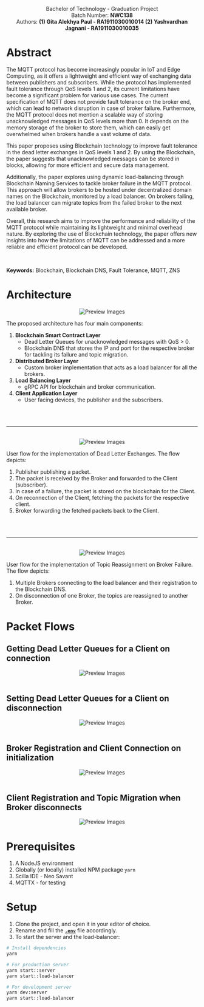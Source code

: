 <p align="center">
Bachelor of Technology - Graduation Project
<br>
Batch Number: <b>NWC138</b>
<br>
Authors: <b>(1) Gita Alekhya Paul - RA1911030010014 (2) Yashvardhan Jagnani - RA1911030010035</b>
</p>

# **Abstract**

The MQTT protocol has become increasingly popular in IoT and Edge Computing, as it offers a lightweight and efficient way of exchanging data between publishers and subscribers. While the protocol has implemented fault tolerance through QoS levels 1 and 2, its current limitations have become a significant problem for various use cases. The current specification of MQTT does not provide fault tolerance on the broker end, which can lead to network disruption in case of broker failure. Furthermore, the MQTT protocol does not mention a scalable way of storing unacknowledged messages in QoS levels more than 0. It depends on the memory storage of the broker to store them, which can easily get overwhelmed when brokers handle a vast volume of data.

This paper proposes using Blockchain technology to improve fault tolerance in the dead letter exchanges in QoS levels 1 and 2. By using the Blockchain, the paper suggests that unacknowledged messages can be stored in blocks, allowing for more efficient and secure data management.

Additionally, the paper explores using dynamic load-balancing through Blockchain Naming Services to tackle broker failure in the MQTT protocol. This approach will allow brokers to be hosted under decentralized domain names on the Blockchain, monitored by a load balancer. On brokers failing, the load balancer can migrate topics from the failed broker to the next available broker.

Overall, this research aims to improve the performance and reliability of the MQTT protocol while maintaining its lightweight and minimal overhead nature. By exploring the use of Blockchain technology, the paper offers new insights into how the limitations of MQTT can be addressed and a more reliable and efficient protocol can be developed.

<br>

**Keywords:** Blockchain, Blockchain DNS, Fault Tolerance, MQTT, ZNS

# **Architecture**

<div align="center">
<img alt="Preview Images" src="./readme-assets/architecture.png" />
</div>

The proposed architecture has four main components:

1. **Blockchain Smart Contract Layer**
   - Dead Letter Queues for unacknowledged messages with QoS > 0.
   - Blockchain DNS that stores the IP and port for the respective broker for tackling its failure and topic migration.
2. **Distributed Broker Layer**
   - Custom broker implementation that acts as a load balancer for all the brokers.
3. **Load Balancing Layer**
   - gRPC API for blockchain and broker communication.
4. **Client Application Layer**
   - User facing devices, the publisher and the subscribers.

<br>
<br>

---

<br>

<div align="center">
<img alt="Preview Images" src="./readme-assets/activity 1.png" />
</div>

User flow for the implementation of Dead Letter Exchanges. The flow depicts:

1. Publisher publishing a packet.
2. The packet is received by the Broker and forwarded to the Client (subscriber).
3. In case of a failure, the packet is stored on the blockchain for the Client.
4. On reconnection of the Client, fetching the packets for the respective client.
5. Broker forwarding the fetched packets back to the Client.

<br>
<br>

---

<br>

<div align="center">
<img alt="Preview Images" src="./readme-assets/activity 2.png" />
</div>

User flow for the implementation of Topic Reassignment on Broker Failure. The flow depicts:

1. Multiple Brokers connecting to the load balancer and their registration to the Blockchain DNS.
2. On disconnection of one Broker, the topics are reassigned to another Broker.

# **Packet Flows**

## Getting Dead Letter Queues for a Client on connection

<div align="center">
<img alt="Preview Images" src="./readme-assets/packet 1.png" />
</div>
<br>

## Setting Dead Letter Queues for a Client on disconnection

<div align="center">
<img alt="Preview Images" src="./readme-assets/packet 2.png" />
</div>
<br>

## Broker Registration and Client Connection on initialization

<div align="center">
<img alt="Preview Images" src="./readme-assets/packet 3.png" />
</div>
<br>

## Client Registration and Topic Migration when Broker disconnects

<div align="center">
<img alt="Preview Images" src="./readme-assets/packet 4.png" />
</div>

# **Prerequisites**

1. A NodeJS environment
2. Globally (or locally) installed NPM package `yarn`
3. Scilla IDE - Neo Savant
4. MQTTX - for testing

# **Setup**

1. Clone the project, and open it in your editor of choice.
2. Rename and fill the [**`.env`**](./env.example) file accordingly.
3. To start the server and the load-balancer:

```bash
# Install dependencies
yarn

# For production server
yarn start::server
yarn start::load-balancer

# For development server
yarn dev:server
yarn start::load-balancer

```

